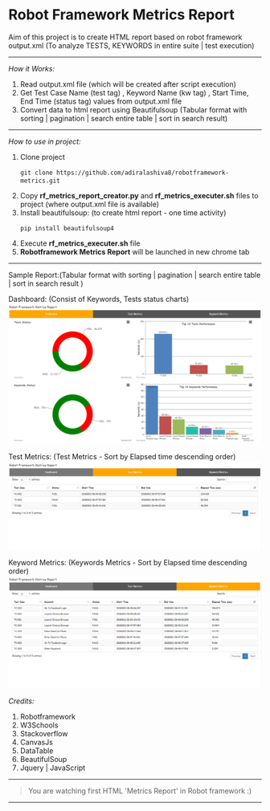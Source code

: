 # Robot Framework Metrics Report

Aim of this project is to create HTML report based on robot framework output.xml (To analyze TESTS, KEYWORDS in entire suite | test execution)

---

*How it Works:*

1. Read output.xml file (which will be created after script execution)
2. Get Test Case Name (test tag) , Keyword Name (kw tag) , Start Time, End Time (status tag) values from output.xml file
3. Convert data to html report using Beautifulsoup (Tabular format with sorting | pagination | search entire table | sort in search result)

---

*How to use in project:*

1. Clone project
    ```
    git clone https://github.com/adiralashiva8/robotframework-metrics.git
    ```
2. Copy __rf_metrics_report_creator.py__ and __rf_metrics_executer.sh__ files to project (where output.xml file is available)
3. Install beautifulsoup: (to create html report - one time activity)
    ```
    pip install beautifulsoup4
    ```
4. Execute __rf_metrics_executer.sh__ file
5. __Robotframework Metrics Report__ will be launched in new chrome tab

---

 Sample Report:(Tabular format with sorting | pagination | search entire table | sort in search result )
 
 Dashboard: (Consist of Keywords, Tests status charts)
 ![Screenshot](Dashboard_Overview.PNG)

 Test Metrics:  (Test Metrics - Sort by Elapsed time descending order)
 ![Screenshot](Test_Metrics.PNG)

 Keyword Metrics: (Keywords Metrics - Sort by Elapsed time descending order)
 ![Screenshot](KeywordMetrics.PNG)


*Credits:*

1. Robotframework
2. W3Schools
3. Stackoverflow
4. CanvasJs
5. DataTable
6. BeautifulSoup
7. Jquery | JavaScript

---

> You are watching first HTML 'Metrics Report' in Robot framework :)

---